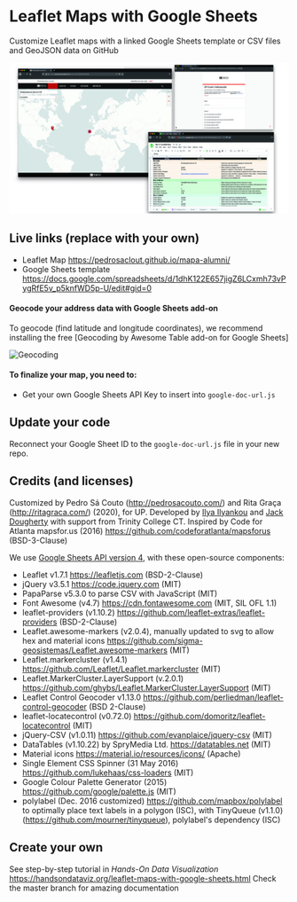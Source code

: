 # Leaflet Maps with Google Sheets
Customize Leaflet maps with a linked Google Sheets template or CSV files and GeoJSON data on GitHub

![Preview](preview.jpg)

## Live links (replace with your own)
- Leaflet Map https://pedrosaclout.github.io/mapa-alumni/
- Google Sheets template https://docs.google.com/spreadsheets/d/1dhK122E657jigZ6LCxmh73vPygRfE5v_p5knfWD5p-U/edit#gid=0

#### Geocode your address data with Google Sheets add-on
To geocode (find latitude and longitude coordinates), we recommend installing the free [Geocoding by Awesome Table add-on for Google Sheets]

![Geocoding](geocode.png)

#### To finalize your map, you need to:
- Get your own Google Sheets API Key to insert into `google-doc-url.js`

## Update your code
Reconnect your Google Sheet ID to the `google-doc-url.js` file in your new repo.

## Credits (and licenses)
Customized by Pedro Sá Couto (http://pedrosacouto.com/) and Rita Graça (http://ritagraca.com/) (2020), for UP.
Developed by [Ilya Ilyankou](https://github.com/ilyankou) and [Jack Dougherty](https://github.com/jackdougherty) with support from Trinity College CT.
Inspired by Code for Atlanta mapsfor.us (2016) https://github.com/codeforatlanta/mapsforus (BSD-3-Clause)

We use [Google Sheets API version 4](https://developers.google.com/sheets/api), with these open-source components:

- Leaflet v1.7.1 https://leafletjs.com (BSD-2-Clause)
- jQuery v3.5.1 https://code.jquery.com (MIT)
- PapaParse v5.3.0 to parse CSV with JavaScript (MIT)
- Font Awesome (v4.7) https://cdn.fontawesome.com (MIT, SIL OFL 1.1)
- leaflet-providers (v1.10.2) https://github.com/leaflet-extras/leaflet-providers (BSD-2-Clause)
- Leaflet.awesome-markers (v2.0.4), manually updated to svg to allow hex and material icons https://github.com/sigma-geosistemas/Leaflet.awesome-markers (MIT)
- Leaflet.markercluster (v1.4.1) https://github.com/Leaflet/Leaflet.markercluster (MIT)
- Leaflet.MarkerCluster.LayerSupport (v.2.0.1) https://github.com/ghybs/Leaflet.MarkerCluster.LayerSupport (MIT)
- Leaflet Control Geocoder v1.13.0 https://github.com/perliedman/leaflet-control-geocoder (BSD 2-Clause)
- leaflet-locatecontrol (v0.72.0) https://github.com/domoritz/leaflet-locatecontrol (MIT)
- jQuery-CSV (v1.0.11) https://github.com/evanplaice/jquery-csv (MIT)
- DataTables (v1.10.22) by SpryMedia Ltd. https://datatables.net (MIT)
- Material icons https://material.io/resources/icons/ (Apache)
- Single Element CSS Spinner (31 May 2016) https://github.com/lukehaas/css-loaders (MIT)
- Google Colour Palette Generator (2015) https://github.com/google/palette.js (MIT)
- polylabel (Dec. 2016 customized) https://github.com/mapbox/polylabel to optimally place text labels in a polygon (ISC), with TinyQueue (v1.1.0) (https://github.com/mourner/tinyqueue), polylabel's dependency (ISC)

## Create your own
See step-by-step tutorial in *Hands-On Data Visualization* https://handsondataviz.org/leaflet-maps-with-google-sheets.html
Check the master branch for amazing documentation
